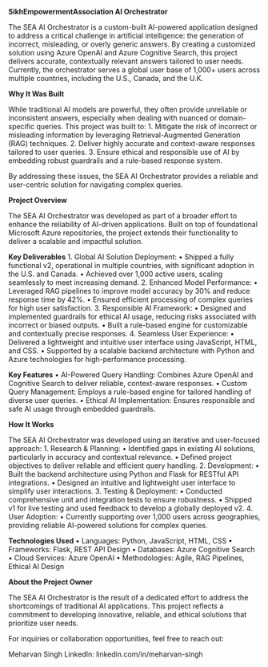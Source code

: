 **SikhEmpowermentAssociation AI Orchestrator**

The SEA AI Orchestrator is a custom-built AI-powered application designed to address a critical challenge in artificial intelligence: the generation of incorrect, misleading, or overly generic answers. By creating a customized solution using Azure OpenAI and Azure Cognitive Search, this project delivers accurate, contextually relevant answers tailored to user needs. Currently, the orchestrator serves a global user base of 1,000+ users across multiple countries, including the U.S., Canada, and the U.K.

**Why It Was Built**

While traditional AI models are powerful, they often provide unreliable or inconsistent answers, especially when dealing with nuanced or domain-specific queries. This project was built to:
	1.	Mitigate the risk of incorrect or misleading information by leveraging Retrieval-Augmented Generation (RAG) techniques.
	2.	Deliver highly accurate and context-aware responses tailored to user queries.
	3.	Ensure ethical and responsible use of AI by embedding robust guardrails and a rule-based response system.

By addressing these issues, the SEA AI Orchestrator provides a reliable and user-centric solution for navigating complex queries.

**Project Overview**

The SEA AI Orchestrator was developed as part of a broader effort to enhance the reliability of AI-driven applications. Built on top of foundational Microsoft Azure repositories, the project extends their functionality to deliver a scalable and impactful solution.

**Key Deliverables**
	1.	Global AI Solution Deployment:
	•	Shipped a fully functional v2, operational in multiple countries, with significant adoption in the U.S. and Canada.
	•	Achieved over 1,000 active users, scaling seamlessly to meet increasing demand.
	2.	Enhanced Model Performance:
	•	Leveraged RAG pipelines to improve model accuracy by 30% and reduce response time by 42%.
	•	Ensured efficient processing of complex queries for high user satisfaction.
	3.	Responsible AI Framework:
	•	Designed and implemented guardrails for ethical AI usage, reducing risks associated with incorrect or biased outputs.
	•	Built a rule-based engine for customizable and contextually precise responses.
	4.	Seamless User Experience:
	•	Delivered a lightweight and intuitive user interface using JavaScript, HTML, and CSS.
	•	Supported by a scalable backend architecture with Python and Azure technologies for high-performance processing.

**Key Features**
	•	AI-Powered Query Handling: Combines Azure OpenAI and Cognitive Search to deliver reliable, context-aware responses.
	•	Custom Query Management: Employs a rule-based engine for tailored handling of diverse user queries.
	•	Ethical AI Implementation: Ensures responsible and safe AI usage through embedded guardrails.

**How It Works**

The SEA AI Orchestrator was developed using an iterative and user-focused approach:
	1.	Research & Planning:
	•	Identified gaps in existing AI solutions, particularly in accuracy and contextual relevance.
	•	Defined project objectives to deliver reliable and efficient query handling.
	2.	Development:
	•	Built the backend architecture using Python and Flask for RESTful API integrations.
	•	Designed an intuitive and lightweight user interface to simplify user interactions.
	3.	Testing & Deployment:
	•	Conducted comprehensive unit and integration tests to ensure robustness.
	•	Shipped v1 for live testing and used feedback to develop a globally deployed v2.
	4.	User Adoption:
	•	Currently supporting over 1,000 users across geographies, providing reliable AI-powered solutions for complex queries.

**Technologies Used**
	•	Languages: Python, JavaScript, HTML, CSS
	•	Frameworks: Flask, REST API Design
	•	Databases: Azure Cognitive Search
	•	Cloud Services: Azure OpenAI
	•	Methodologies: Agile, RAG Pipelines, Ethical AI Design

**About the Project Owner**

The SEA AI Orchestrator is the result of a dedicated effort to address the shortcomings of traditional AI applications. This project reflects a commitment to developing innovative, reliable, and ethical solutions that prioritize user needs.

For inquiries or collaboration opportunities, feel free to reach out:

Meharvan Singh
LinkedIn: linkedin.com/in/meharvan-singh
